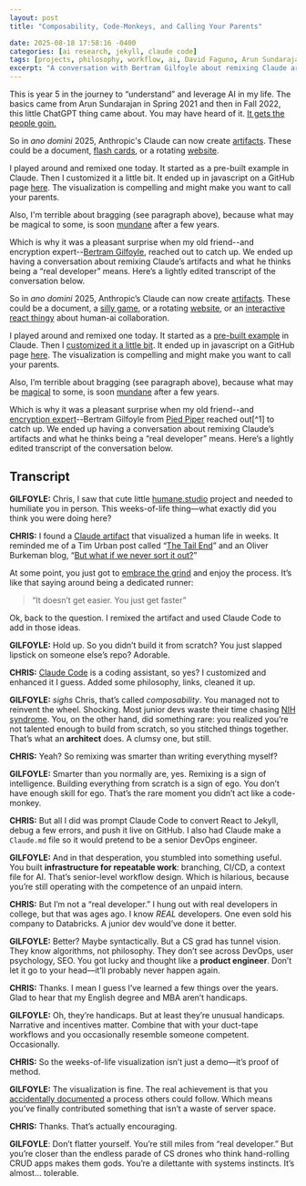 ```yaml
---
layout: post
title: "Composability, Code-Monkeys, and Calling Your Parents"

date: 2025-08-18 17:58:16 -0400
categories: [ai research, jekyll, claude code]
tags: [projects, philosophy, workflow, ai, David Faguno, Arun Sundarajan, Tim Urban, Oliver Burkeman, Claude Code]
excerpt: "A conversation with Bertram Gilfoyle about remixing Claude artifacts, composability vs reinventing the wheel, and what makes a 'real developer' in the age of AI coding assistants."
---
```


This is year 5 in the journey to “understand” and leverage AI in my life. The basics came from Arun Sundarajan in Spring 2021 and then in Fall 2022, this little ChatGPT thing came about. You may have heard of it. [It gets the people goin.](https://youtu.be/m0aR4tirZ_k?si=Gtt_TWs2TpmVeZvo)


So in *ano domini* 2025, Anthropic's Claude can now create [artifacts](https://support.anthropic.com/en/articles/9487310-what-are-artifacts-and-how-do-i-use-them). These could be a document, [flash cards](https://claude.ai/public/artifacts/0e6f226e-70b0-418d-a03c-77ba65e4ba14), or a rotating [website](https://caldris.io).

I played around and remixed one today. It started as a pre-built example in Claude. Then I customized it a little bit. It ended up in javascript on a GitHub page [here](https://humaine.studio/weeks-of-life/). The visualization is compelling and might make you want to call your parents.

Also, I'm terrible about bragging (see paragraph above), because what may be magical to some, is soon [mundane](https://adactio.medium.com/the-magical-and-the-mundane-95e7f215375b#:~:text=There%20are%20no,that%20Ben%20references) after a few years.

Which is why it was a pleasant surprise when my old friend--and encryption expert--[Bertram Gilfoyle](https://www.youtube.com/watch?v=v4zFwXwbkDw), reached out to catch up. We ended up having a conversation about remixing Claude’s artifacts and what he thinks being a “real developer” means. Here’s a lightly edited transcript of the conversation below.

So in *ano domini* 2025, Anthropic’s Claude can now create [artifacts](https://support.anthropic.com/en/articles/9487310-what-are-artifacts-and-how-do-i-use-them). These could be a document, a [silly game](https://claude.ai/public/artifacts/e23f558a-acbc-4f7e-8aca-c919113b1d4b), or a rotating [website](https://caldris.io), or an [interactive react thingy](https://claude.ai/public/artifacts/b89b4beb-de0c-4719-a8ed-15aba78d9ee8) about human-ai collaboration.

I played around and remixed one today. It started as a [pre-built example](https://claude.ai/share/0a4366b4-6b2f-4e52-969f-bd54b7d60e4a) in Claude. Then I [customized it a little bit](https://claude.ai/public/artifacts/2bfd6e46-a578-4369-a211-23abafa742bf). It ended up in javascript on a GitHub page [here](https://humaine.studio/weeks-of-life/). The visualization is compelling and might make you want to call your parents.

Also, I’m terrible about bragging (see paragraph above), because what may be [magical](https://www.reddit.com/r/history/comments/5udgri/what_mundane_things_did_historical_peoples_view/) to some, is soon [mundane](https://adactio.medium.com/the-magical-and-the-mundane-95e7f215375b#:~:text=There%20are%20no,that%20Ben%20references) after a few years.

Which is why it was a pleasant surprise when my old friend--and [encryption expert](https://www.youtube.com/watch?v=v4zFwXwbkDw)--Bertram Gilfoyle from [Pied Piper](https://en.wikipedia.org/wiki/Silicon_Valley_(TV_series)) reached out[^1] to catch up. We ended up having a conversation about remixing Claude’s artifacts and what he thinks being a “real developer” means. Here’s a lightly edited transcript of the conversation below.


## Transcript

**GILFOYLE:** Chris, I saw that cute little [humane.studio](https://humaine.studio/weeks-of-life/) project and needed to humiliate you in person. This weeks-of-life thing—what exactly did you think you were doing here?  

**CHRIS:** I found a [Claude artifact](https://claude.ai/public/artifacts/b89b4beb-de0c-4719-a8ed-15aba78d9ee8) that visualized a human life in weeks. It reminded me of a Tim Urban post called “[The Tail End](https://waitbutwhy.com/2015/12/the-tail-end.html)” and an Oliver Burkeman blog, “[But what if we never sort it out?](https://www.oliverburkeman.com/never)”  

At some point, you just got to [embrace the grind](https://zight.com/blog/david-faugno-1password/) and enjoy the process. It’s like that saying around being a dedicated runner:

> “It doesn’t get easier. You just get faster”

Ok, back to the question. I remixed the artifact and used Claude Code to add in those ideas.

**GILFOYLE:** Hold up. So you didn’t build it from scratch? You just slapped lipstick on someone else’s repo? Adorable. 

**CHRIS:** [Claude Code](https://docs.anthropic.com/en/docs/claude-code/overview) is a coding assistant, so yes? I customized and enhanced it I guess. Added some philosophy, links, cleaned it up.  

**GILFOYLE:** *sighs* Chris, that’s called *composability*. You managed not to reinvent the wheel. Shocking. Most junior devs waste their time chasing [NIH syndrome](https://en.wikipedia.org/wiki/Not_invented_here). You, on the other hand, did something rare: you realized you’re not talented enough to build from scratch, so you stitched things together. That’s what an **architect** does. A clumsy one, but still. 

**CHRIS:** Yeah? So remixing was smarter than writing everything myself?  

**GILFOYLE:** Smarter than you normally are, yes. Remixing is a sign of intelligence. Building everything from scratch is a sign of ego. You don’t have enough skill for ego. That’s the rare moment you didn’t act like a code-monkey.  

**CHRIS:** But all I did was prompt Claude Code to convert React to Jekyll, debug a few errors, and push it live on GitHub. I also had Claude make a `Claude.md` file so it would pretend to be a senior DevOps engineer.

**GILFOYLE:** And in that desperation, you stumbled into something useful. You built **infrastructure for repeatable work**: branching, CI/CD, a context file for AI. That’s senior-level workflow design. Which is hilarious, because you’re still operating with the competence of an unpaid intern.

**CHRIS:** But I’m not a “real developer.” I hung out with real developers in college, but that was ages ago. I know *REAL* developers. One even sold his company to Databricks. A junior dev would’ve done it better.  

**GILFOYLE:** Better? Maybe syntactically. But a CS grad has tunnel vision. They know algorithms, not philosophy. They don’t see across DevOps, user psychology, SEO. You got lucky and thought like a **product engineer**. Don’t let it go to your head—it’ll probably never happen again. 

**CHRIS:** Thanks. I mean I guess I’ve learned a few things over the years. Glad to hear that my English degree and MBA aren’t handicaps.

**GILFOYLE:** Oh, they’re handicaps. But at least they’re unusual handicaps. Narrative and incentives matter. Combine that with your duct-tape workflows and you occasionally resemble someone competent. Occasionally. 

**CHRIS:** So the weeks-of-life visualization isn’t just a demo—it’s proof of method.  

**GILFOYLE:**  The visualization is fine. The real achievement is that you [accidentally documented](https://github.com/miqcie/Humaine-studio/blob/main/CLAUDE.md) a process others could follow. Which means you’ve finally contributed something that isn’t a waste of server space.

**CHRIS:** Thanks. That’s actually encouraging.

**GILFOYLE**: Don’t flatter yourself. You’re still miles from “real developer.” But you’re closer than the endless parade of CS drones who think hand-rolling CRUD apps makes them gods. You’re a dilettante with systems instincts. It’s almost… tolerable.

[^1]: Gilfoyle isn't real. He's a character on the HBO show [Silicon Valley](https://en.wikipedia.org/wiki/Silicon_Valley_(TV_series).

